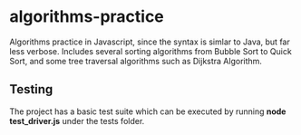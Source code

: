 # algorithms-practice
Algorithms practice in Javascript, since the syntax is simlar to Java, but far less verbose. Includes several sorting algorithms from Bubble Sort to Quick Sort, and some tree traversal algorithms such as Dijkstra Algorithm.

## Testing
The project has a basic test suite which can be executed by running **node test_driver.js** under the tests folder.
